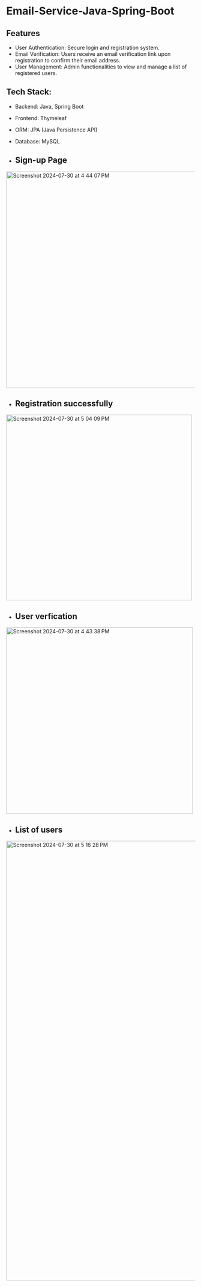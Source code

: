 # Email-Service-Java-Spring-Boot

## Features
- User Authentication: Secure login and registration system.
- Email Verification: Users receive an email verification link upon registration to confirm their email address.
- User Management: Admin functionalities to view and manage a list of registered users.

## Tech Stack:
- Backend: Java, Spring Boot
- Frontend: Thymeleaf
- ORM: JPA (Java Persistence API)
- Database: MySQL

- ## Sign-up Page
<img width="577" alt="Screenshot 2024-07-30 at 4 44 07 PM" src="https://github.com/user-attachments/assets/d3e9ef0c-4289-4bbb-be18-d162d9154b34">

- ## Registration successfully
<img width="495" alt="Screenshot 2024-07-30 at 5 04 09 PM" src="https://github.com/user-attachments/assets/d1238a60-cdac-4750-bfbc-826dbeb42792">

- ## User verfication
<img width="497" alt="Screenshot 2024-07-30 at 4 43 38 PM" src="https://github.com/user-attachments/assets/a94ee1eb-07b8-4b36-af62-da679ac4eee3">

- ## List of users
<img width="1172" alt="Screenshot 2024-07-30 at 5 16 28 PM" src="https://github.com/user-attachments/assets/6650bdee-f5a1-4274-b732-480e85d5cc0f">



